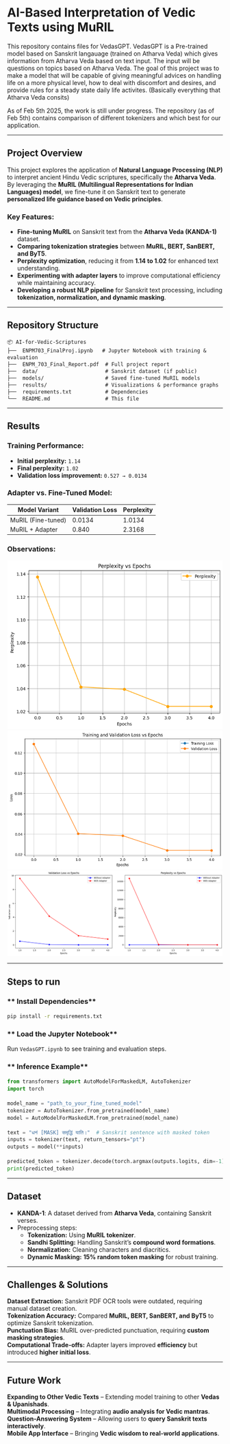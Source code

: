 # **AI-Based Interpretation of Vedic Texts using MuRIL**

This repository contains files for VedasGPT. VedasGPT is a Pre-trained model based on Sanskrit langauage (trained on Atharva Veda) which gives information from Atharva Veda based on text input. The input will be questions on topics based on Atharva Veda. 
The goal of this project was to make a model that will be capable of giving meaningful advices on handling life on a more physical level, how to deal with discomfort and desires, and provide rules for a steady state daily life activites. (Basically everything that Atharva Veda consits)

As of Feb 5th 2025, the work is still under progress. 
The repository (as of Feb 5th) contains comparison of different tokenizers and which best for our application. 


---

## **Project Overview**
This project explores the application of **Natural Language Processing (NLP)** to interpret ancient Hindu Vedic scriptures, specifically the **Atharva Veda**. By leveraging the **MuRIL (Multilingual Representations for Indian Languages) model**, we fine-tune it on Sanskrit text to generate **personalized life guidance based on Vedic principles**.

### **Key Features:**
-  **Fine-tuning MuRIL** on Sanskrit text from the **Atharva Veda (KANDA-1)** dataset.
-  **Comparing tokenization strategies** between **MuRIL, BERT, SanBERT, and ByT5**.
-  **Perplexity optimization**, reducing it from **1.14 to 1.02** for enhanced text understanding.
-  **Experimenting with adapter layers** to improve computational efficiency while maintaining accuracy.
-  **Developing a robust NLP pipeline** for Sanskrit text processing, including **tokenization, normalization, and dynamic masking**.


---

## **Repository Structure**
```
📦 AI-for-Vedic-Scriptures
├──  ENPM703_FinalProj.ipynb   # Jupyter Notebook with training & evaluation
├──  ENPM_703_Final_Report.pdf  # Full project report
├──  data/                      # Sanskrit dataset (if public)
├──  models/                    # Saved fine-tuned MuRIL models
├──  results/                   # Visualizations & performance graphs
├──  requirements.txt           # Dependencies
└──  README.md                  # This file
```

---

## **Results**
### **Training Performance:**
- **Initial perplexity:** `1.14`
- **Final perplexity:** `1.02`
- **Validation loss improvement:** `0.527 → 0.0134`

### **Adapter vs. Fine-Tuned Model:**
| Model Variant       | Validation Loss | Perplexity |
|--------------------|----------------|------------|
| MuRIL (Fine-tuned) | 0.0134         | 1.0134     |
| MuRIL + Adapter   | 0.840          | 2.3168     |

### **Observations:**
![Baseline MuRIL: Perplexity vs Epochs](plots/perp_epoch.png)  
![Baseline MuRIL: Validation Loss vs Epochs](plots/val_epoch.png) 
![Baseline MuRIL vs MuRIL with Bottleneck Adapter](plots/compare.png)  

---

## **Steps to run**
### ** Install Dependencies**
```bash
pip install -r requirements.txt
```

### ** Load the Jupyter Notebook**
Run `VedasGPT.ipynb` to see training and evaluation steps.

### ** Inference Example**
```python
from transformers import AutoModelForMaskedLM, AutoTokenizer
import torch

model_name = "path_to_your_fine_tuned_model"
tokenizer = AutoTokenizer.from_pretrained(model_name)
model = AutoModelForMaskedLM.from_pretrained(model_name)

text = "धनं [MASK] समृद्धिं याति।"  # Sanskrit sentence with masked token
inputs = tokenizer(text, return_tensors="pt")
outputs = model(**inputs)

predicted_token = tokenizer.decode(torch.argmax(outputs.logits, dim=-1)[0])
print(predicted_token)
```

---

## **Dataset**
- **KANDA-1**: A dataset derived from **Atharva Veda**, containing Sanskrit verses.
- Preprocessing steps:
  - **Tokenization:** Using **MuRIL tokenizer**.
  - **Sandhi Splitting:** Handling Sanskrit’s **compound word formations**.
  - **Normalization:** Cleaning characters and diacritics.
  - **Dynamic Masking:** **15% random token masking** for robust training.

---

## **Challenges & Solutions**
 **Dataset Extraction:** Sanskrit PDF OCR tools were outdated, requiring manual dataset creation.  
 **Tokenization Accuracy:** Compared **MuRIL, BERT, SanBERT, and ByT5** to optimize Sanskrit tokenization.  
 **Punctuation Bias:** MuRIL over-predicted punctuation, requiring **custom masking strategies**.  
 **Computational Trade-offs:** Adapter layers improved **efficiency** but introduced **higher initial loss**.

---

## **Future Work**
 **Expanding to Other Vedic Texts** – Extending model training to other **Vedas & Upanishads**.  
 **Multimodal Processing** – Integrating **audio analysis for Vedic mantras**.  
 **Question-Answering System** – Allowing users to **query Sanskrit texts interactively**.  
 **Mobile App Interface** – Bringing **Vedic wisdom to real-world applications**.  


